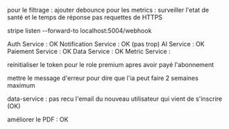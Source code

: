 pour le filtrage : ajouter debounce
pour les metrics : surveiller l'etat de santé et le temps de réponse pas requettes de HTTPS

stripe listen --forward-to localhost:5004/webhook


Auth Service : OK
Notification Service : OK (pas trop)
AI Service : OK
Paiement Service : OK 
Data Service : OK
Metric Service :

reinitialiser le token pour le role premium apres avoir payé l'abonnement

mettre le message d'erreur pour dire que l'ia peut faire 2 semaines maximum

data-service : pas recu l'email du nouveau utilisateur qui vient de s'inscrire (OK)

améliorer le PDF : OK